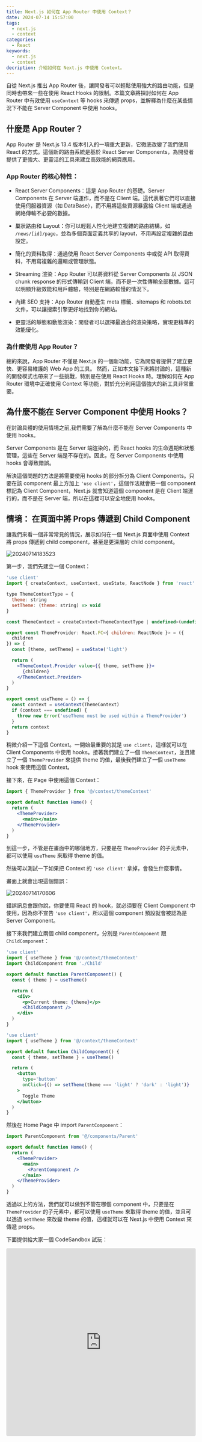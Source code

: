 ```yaml
---
title: Next.js 如何在 App Router 中使用 Context？
date: 2024-07-14 15:57:00
tags:
  - next.js
  - context
categories:
  - React
keywords:
  - next.js
  - context
decription: 介紹如何在 Next.js 中使用 Context。
---
```


自從 Next.js 推出 App Router 後，讓開發者可以輕鬆使用強大的路由功能，但是同時也帶來一些在使用 React Hooks 的限制。本篇文章將探討如何在 App Router 中有效使用 `useContext` 等 hooks 來傳遞 props，並解釋為什麼在某些情況下不能在 Server Component 中使用 hooks。

## 什麼是 App Router？

App Router 是 Next.js 13.4 版本引入的一項重大更新，它徹底改變了我們使用 React 的方式。這個新的路由系統是基於 React Server Components，為開發者提供了更強大、更靈活的工具來建立高效能的網頁應用。

### App Router 的核心特性：

- React Server Components：這是 App Router 的基礎。Server Components 在 Server 端運作，而不是在 Client 端。這代表著它們可以直接使用伺服器資源（如 DataBase），而不用將這些資源暴露給 Client 端或通過網絡傳輸不必要的數據。

- 巢狀路由和 Layout：你可以輕鬆人性化地建立複雜的路由結構，如 `/news/[id]/page`，並為多個頁面定義共享的 layout，不用再設定複雜的路由設定。

- 簡化的資料取得：通過使用 React Server Components 中或從 API 取得資料，不用寫複雜的邏輯或管理狀態。

- Streaming 渲染：App Router 可以將資料從 Server Components 以 JSON chunk response 的形式傳輸到 Client 端，而不是一次性傳輸全部數據。這可以明顯升級效能和用戶體驗，特別是在網路較慢的情況下。

- 內建 SEO 支持：App Router 自動產生 meta 標籤、sitemaps 和 robots.txt 文件，可以讓搜索引擎更好地找到你的網站。

- 更靈活的靜態和動態渲染：開發者可以選擇最適合的渲染策略，實現更精準的效能優化。

### 為什麼使用 App Router？

總的來說，App Router 不僅是 Next.js 的一個新功能，它為開發者提供了建立更快、更容易維護的 Web App 的工具。
然而，正如本文接下來將討論的，這種新的開發模式也帶來了一些挑戰，特別是在使用 React Hooks 時。理解如何在 App Router 環境中正確使用 Context 等功能，對於充分利用這個強大的新工具非常重要。

## 為什麼不能在 Server Component 中使用 Hooks？

在討論具體的使用情境之前,我們需要了解為什麼不能在 Server Components 中使用 hooks。

Server Components 是在 Server 端渲染的，而 React hooks 的生命週期和狀態管理，這些在 Server 端是不存在的。因此，在 Server Components 中使用 hooks 會導致錯誤。

解決這個問題的方法是將需要使用 hooks 的部分拆分為 Client Components。只要在該 component 最上方加上 `'use client'`，這個作法就會把一個 component 標記為 Client Component，Next.js 就會知道這個 component 是在 Client 端運行的，而不是在 Server 端，所以在這裡可以安全地使用 hooks。

## 情境： 在頁面中將 Props 傳遞到 Child Component

讓我們來看一個非常常見的情況，展示如何在一個 Next.js 頁面中使用 Context 將 props 傳遞到 child component，甚至是更深層的 child component。

![20240714183523](https://i.imgur.com/Vrv5oXr.png)

第一步，我們先建立一個 Context：

```jsx
'use client'
import { createContext, useContext, useState, ReactNode } from 'react'

type ThemeContextType = {
  theme: string
  setTheme: (theme: string) => void
}

const ThemeContext = createContext<ThemeContextType | undefined>(undefined)

export const ThemeProvider: React.FC<{ children: ReactNode }> = ({
  children
}) => {
  const [theme, setTheme] = useState('light')

  return (
    <ThemeContext.Provider value={{ theme, setTheme }}>
      {children}
    </ThemeContext.Provider>
  )
}

export const useTheme = () => {
  const context = useContext(ThemeContext)
  if (context === undefined) {
    throw new Error('useTheme must be used within a ThemeProvider')
  }
  return context
}
```

稍微介紹一下這個 Context。一開始最重要的就是 `use client`，這樣就可以在 Client Components 中使用 hooks。接著我們建立了一個 `ThemeContext`，並且建立了一個 `ThemeProvider` 來提供 theme 的值，最後我們建立了一個 `useTheme` hook 來使用這個 Context。

接下來，在 Page 中使用這個 Context：

```jsx
import { ThemeProvider } from '@/context/themeContext'

export default function Home() {
  return (
    <ThemeProvider>
      <main></main>
    </ThemeProvider>
  )
}
```

到這一步，不管是在畫面中的哪個地方，只要是在 `ThemeProvider` 的子元素中，都可以使用 `useTheme` 來取得 theme 的值。

然後可以測試一下如果把 Context 的 `'use client'` 拿掉，會發生什麼事情。

畫面上就會出現這個錯誤：

![20240714170606](https://i.imgur.com/r08TNFR.png)

錯誤訊息會跟你說，你要使用 React 的 hook，就必須要在 Client Component 中使用，因為你不宣告 `'use client'`，所以這個 component 預設就會被認為是 Server Component。

接下來我們建立兩個 child component，分別是 `ParentComponent` 跟 `ChildComponent`：

```jsx
'use client'
import { useTheme } from '@/context/themeContext'
import ChildComponent from './Child'

export default function ParentComponent() {
  const { theme } = useTheme()

  return (
    <div>
      <p>Current theme: {theme}</p>
      <ChildComponent />
    </div>
  )
}
```

```jsx
'use client'
import { useTheme } from '@/context/themeContext'

export default function ChildComponent() {
  const { theme, setTheme } = useTheme()

  return (
    <button
      type='button'
      onClick={() => setTheme(theme === 'light' ? 'dark' : 'light')}
    >
      Toggle Theme
    </button>
  )
}
```

然後在 Home Page 中 import `ParentComponent`：

```jsx
import ParentComponent from '@/components/Parent'

export default function Home() {
  return (
    <ThemeProvider>
      <main>
        <ParentComponent />
      </main>
    </ThemeProvider>
  )
}
```

透過以上的方法，我們就可以做到不管在哪個 component 中，只要是在 `ThemeProvider` 的子元素中，都可以使用 `useTheme` 來取得 theme 的值，並且可以透過 `setTheme` 來改變 theme 的值，這樣就可以在 Next.js 中使用 Context 來傳遞 props。

下面提供給大家一個 CodeSandbox 試玩：

<iframe src="https://codesandbox.io/p/devbox/boring-mcclintock-fy8wqn?file=%2Fapp%2Fpage.tsx&embed=1"
     style="width:100%; height: 500px; border:0; border-radius: 4px; overflow:hidden;"
     title="boring-mcclintock-fy8wqn"
     allow="accelerometer; ambient-light-sensor; camera; encrypted-media; geolocation; gyroscope; hid; microphone; midi; payment; usb; vr; xr-spatial-tracking"
     sandbox="allow-forms allow-modals allow-popups allow-presentation allow-same-origin allow-scripts"
   ></iframe>
